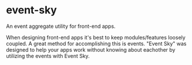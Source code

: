# event-sky
An event aggregate utility for front-end apps.

When designing front-end apps it's best to keep modules/features loosely coupled. A great method for accomplishing this is events. "Event Sky" was designed to help your apps work without knowing about eachother by utilizing the events with Event Sky.
